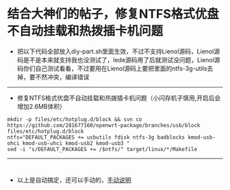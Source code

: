 # 结合大神们的帖子，修复NTFS格式优盘不自动挂载和热拨插卡机问题

- 把以下代码全部放入diy-part.sh里面生效，不过不支持Lienol源码，Lienol源码是不是本来就支持我也没测试了，lede源码用了后就测试没问题，Lienol源码你们自己测试看看，不过要用在Lienol源码上要把里面的ntfs-3g-utils去掉，要不然冲突，编译错误

---
- 修复NTFS格式优盘不自动挂载和热拨插卡机问题（小闪存机子慎用,开启后会增加2.6MB体积）
```
mkdir -p files/etc/hotplug.d/block && svn co https://github.com/281677160/openwrt-package/branches/usb/block files/etc/hotplug.d/block
ntfs="DEFAULT_PACKAGES += usbutils fdisk ntfs-3g badblocks kmod-usb-ohci kmod-usb-uhci kmod-usb2 kmod-usb3 "
sed -i "s/DEFAULT_PACKAGES += /$ntfs/" target/linux/*/Makefile
```
---
#
#
#

- 以上是自动搞定，还可以手动的，[手动说明](https://github.com/danshui-git/shuoming/blob/master/NTFS%E6%A0%BC%E5%BC%8F%E4%BC%98%E7%9B%98%E6%8C%82%E8%BD%BD)
